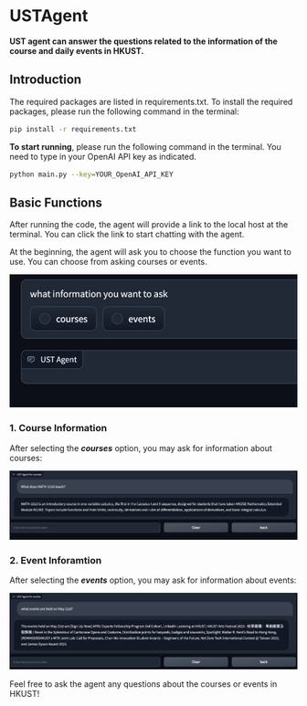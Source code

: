 # USTAgent

**UST agent can answer the questions related to the information of the course and daily events in HKUST.**

## Introduction
The required packages are listed in requirements.txt. To install the required packages, please run the following command in the terminal:

```bash
pip install -r requirements.txt
```

**To start running**, please run the following command in the terminal. You need to type in your OpenAI API key as indicated.

```bash
python main.py --key=YOUR_OpenAI_API_KEY
```

## Basic Functions

After running the code, the agent will provide a link to the local host at the terminal. You can click the link to start chatting with the agent.

At the beginning, the agent will ask you to choose the function you want to use. You can choose from asking courses or events.

![function_selection](figures/function_selection.png)

### 1. Course Information

After selecting the ***courses*** option, you may ask for information about courses:

![function_selection](figures/courses.png)

### 2. Event Inforamtion

After selecting the ***events*** option, you may ask for information about events:

![function_selection](figures/events.png)

Feel free to ask the agent any questions about the courses or events in HKUST!
